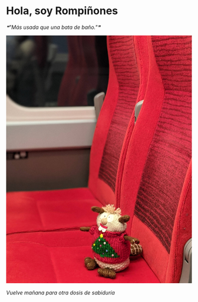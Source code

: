 # Hola, soy Rompiñones

<!--STARTS_HERE_QUOTE_README-->
<i>❝"Más usada que una bata de baño."❞</i>
<!--ENDS_HERE_QUOTE_README-->

<!--START_SECTION:update_image-->
![alt text](https://raw.githubusercontent.com/focaalvarez/rompinones/main/.github/images/00100lrPORTRAIT_00100_BURST20211231105746456_COVER.jpg?raw=true)
<!--END_SECTION:update_image-->

*Vuelve mañana para otra dosis de sabiduría*
